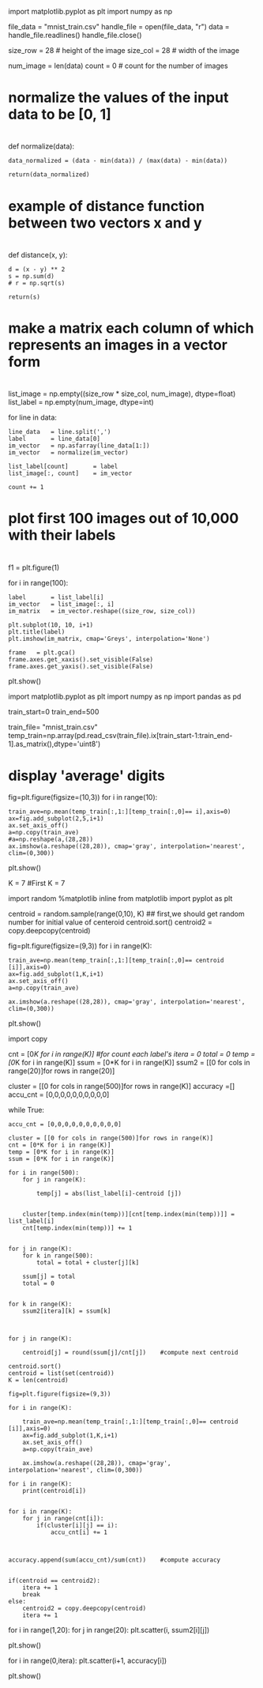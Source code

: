 import matplotlib.pyplot as plt
import numpy as np

file_data		= "mnist_train.csv"
handle_file	= open(file_data, "r")
data        		= handle_file.readlines()
handle_file.close()

size_row	= 28    # height of the image
size_col  	= 28    # width of the image

num_image	= len(data)
count       	= 0     # count for the number of images

#
# normalize the values of the input data to be [0, 1]
#
def normalize(data):

    data_normalized = (data - min(data)) / (max(data) - min(data))

    return(data_normalized)

#
# example of distance function between two vectors x and y
#
def distance(x, y):

    d = (x - y) ** 2
    s = np.sum(d)
    # r = np.sqrt(s)

    return(s)

#
# make a matrix each column of which represents an images in a vector form 
#
list_image  = np.empty((size_row * size_col, num_image), dtype=float)
list_label  = np.empty(num_image, dtype=int)

for line in data:

    line_data   = line.split(',')
    label       = line_data[0]
    im_vector   = np.asfarray(line_data[1:])
    im_vector   = normalize(im_vector)

    list_label[count]       = label
    list_image[:, count]    = im_vector    

    count += 1

# 
# plot first 100 images out of 10,000 with their labels
# 
f1 = plt.figure(1)

for i in range(100):

    label       = list_label[i]
    im_vector   = list_image[:, i]
    im_matrix   = im_vector.reshape((size_row, size_col))

    plt.subplot(10, 10, i+1)
    plt.title(label)
    plt.imshow(im_matrix, cmap='Greys', interpolation='None')

    frame   = plt.gca()
    frame.axes.get_xaxis().set_visible(False)
    frame.axes.get_yaxis().set_visible(False)

plt.show()





import matplotlib.pyplot as plt
import numpy as np
import pandas as pd


train_start=0
train_end=500

train_file= "mnist_train.csv"
temp_train=np.array(pd.read_csv(train_file).ix[train_start-1:train_end-1].as_matrix(),dtype='uint8')


# display 'average' digits
fig=plt.figure(figsize=(10,3))
for i in range(10):
   
    train_ave=np.mean(temp_train[:,1:][temp_train[:,0]== i],axis=0)
    ax=fig.add_subplot(2,5,i+1)
    ax.set_axis_off()
    a=np.copy(train_ave)
    #a=np.reshape(a,(28,28))
    ax.imshow(a.reshape((28,28)), cmap='gray', interpolation='nearest', clim=(0,300))

plt.show()



K = 7   #First K = 7

import random
%matplotlib inline
from matplotlib import pyplot as plt

centroid = random.sample(range(0,10), K)  ## first,we should get random number for initial value of centeroid
centroid.sort()
centroid2 = copy.deepcopy(centroid)

fig=plt.figure(figsize=(9,3))
for i in range(K):
   
    train_ave=np.mean(temp_train[:,1:][temp_train[:,0]== centroid [i]],axis=0)
    ax=fig.add_subplot(1,K,i+1)
    ax.set_axis_off()
    a=np.copy(train_ave)
   
    ax.imshow(a.reshape((28,28)), cmap='gray', interpolation='nearest', clim=(0,300))

plt.show()



import copy


cnt = [0*K for i in range(K)]     #for count each label's
itera = 0
total = 0
temp = [0*K for i in range(K)]
ssum = [0*K for i in range(K)]
ssum2 = [[0 for cols in range(20)]for rows in range(20)]

cluster = [[0 for cols in range(500)]for rows in range(K)]
accuracy =[]
accu_cnt = [0,0,0,0,0,0,0,0,0,0]



while True:
 
    accu_cnt = [0,0,0,0,0,0,0,0,0,0]
    
    cluster = [[0 for cols in range(500)]for rows in range(K)]
    cnt = [0*K for i in range(K)]
    temp = [0*K for i in range(K)]
    ssum = [0*K for i in range(K)]
    
    for i in range(500):
        for j in range(K):
       
            temp[j] = abs(list_label[i]-centroid [j])
        
       
        cluster[temp.index(min(temp))][cnt[temp.index(min(temp))]] = list_label[i]
        cnt[temp.index(min(temp))] += 1
    
    
    for j in range(K):
        for k in range(500):
            total = total + cluster[j][k]
                
        ssum[j] = total
        total = 0
        
    
    for k in range(K):
        ssum2[itera][k] = ssum[k]
                
   
    
    for j in range(K):

        centroid[j] = round(ssum[j]/cnt[j])    #compute next centroid
        
    centroid.sort()
    centroid = list(set(centroid))
    K = len(centroid)
   
    fig=plt.figure(figsize=(9,3))
    
    for i in range(K):
   
        train_ave=np.mean(temp_train[:,1:][temp_train[:,0]== centroid [i]],axis=0)
        ax=fig.add_subplot(1,K,i+1)
        ax.set_axis_off()
        a=np.copy(train_ave)
      
        ax.imshow(a.reshape((28,28)), cmap='gray', interpolation='nearest', clim=(0,300))

    for i in range(K):
        print(centroid[i])
        
        
    for i in range(K):
        for j in range(cnt[i]):
            if(cluster[i][j] == i):
                accu_cnt[i] += 1
           
                
   
    accuracy.append(sum(accu_cnt)/sum(cnt))    #compute accuracy
    
    
    if(centroid == centroid2):
        itera += 1
        break
    else:
        centroid2 = copy.deepcopy(centroid)
        itera += 1
    
        
   
for i in range(1,20):
    for j in range(20):
        plt.scatter(i, ssum2[i][j])
    
    
plt.show()


for i in range(0,itera):
        plt.scatter(i+1, accuracy[i])
    
    
plt.show()
    
    
    
  
